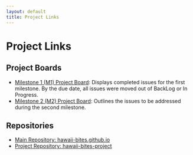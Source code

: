 ```yaml
---
layout: default
title: Project Links
---
```


# Project Links

## Project Boards
- [Milestone 1 (M1) Project Board](https://github.com/orgs/hawaii-bites/projects/1): Displays completed issues for the first milestone. By the due date, all issues were moved out of BackLog or In Progress.
- [Milestone 2 (M2) Project Board](https://github.com/orgs/hawaii-bites/projects/5/views/1): Outlines the issues to be addressed during the second milestone.

## Repositories
- [Main Repository: hawaii-bites.github.io](https://github.com/hawaii-bites/hawaii-bites.github.io)
- [Project Repository: hawaii-bites-project](https://github.com/hawaii-bites/hawaii-bites-project)
